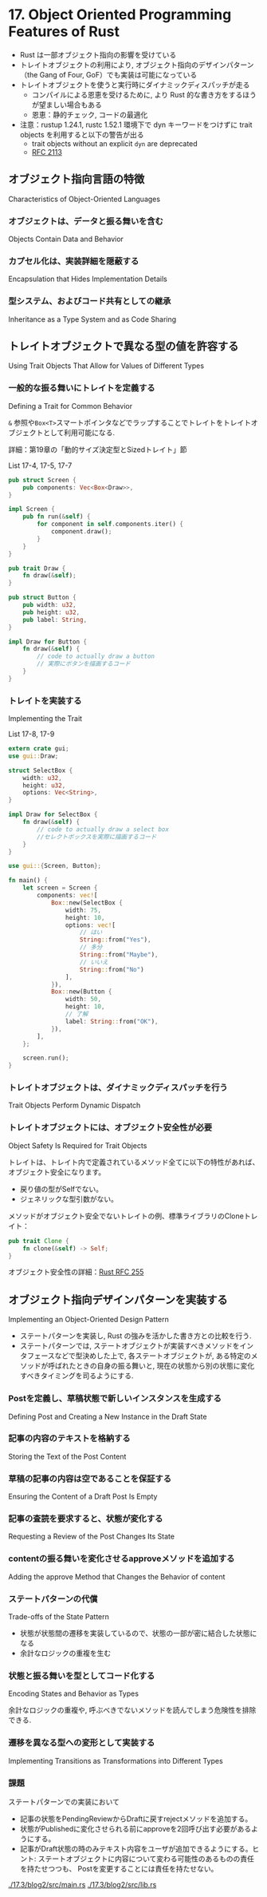 # 17. Object Oriented Programming Features of Rust

- Rust は一部オブジェクト指向の影響を受けている
- トレイトオブジェクトの利用により, オブジェクト指向のデザインパターン（the Gang of Four, GoF）でも実装は可能になっている
- トレイトオブジェクトを使うと実行時にダイナミックディスパッチが走る
  - コンパイルによる恩恵を受けるために, より Rust 的な書き方をするほうが望ましい場合もある
  - 恩恵：静的チェック, コードの最適化
- 注意：rustup 1.24.1, rustc 1.52.1 環境下で dyn キーワードをつけずに trait objects を利用すると以下の警告が出る
  - trait objects without an explicit `dyn` are deprecated
  - [RFC 2113](https://github.com/rust-lang/rfcs/pull/2113)


## オブジェクト指向言語の特徴
Characteristics of Object-Oriented Languages

### オブジェクトは、データと振る舞いを含む
Objects Contain Data and Behavior

### カプセル化は、実装詳細を隠蔽する
Encapsulation that Hides Implementation Details

### 型システム、およびコード共有としての継承
Inheritance as a Type System and as Code Sharing


## トレイトオブジェクトで異なる型の値を許容する
Using Trait Objects That Allow for Values of Different Types

### 一般的な振る舞いにトレイトを定義する
Defining a Trait for Common Behavior

`&` 参照や`Box<T>`スマートポインタなどでラップすることでトレイトをトレイトオブジェクトとして利用可能になる.

詳細：第19章の「動的サイズ決定型とSizedトレイト」節

List 17-4, 17-5, 17-7

```rust
pub struct Screen {
    pub components: Vec<Box<Draw>>,
}

impl Screen {
    pub fn run(&self) {
        for component in self.components.iter() {
            component.draw();
        }
    }
}

pub trait Draw {
    fn draw(&self);
}

pub struct Button {
    pub width: u32,
    pub height: u32,
    pub label: String,
}

impl Draw for Button {
    fn draw(&self) {
        // code to actually draw a button
        // 実際にボタンを描画するコード
    }
}
```

### トレイトを実装する
Implementing the Trait

List 17-8, 17-9

```rust
extern crate gui;
use gui::Draw;

struct SelectBox {
    width: u32,
    height: u32,
    options: Vec<String>,
}

impl Draw for SelectBox {
    fn draw(&self) {
        // code to actually draw a select box
        //セレクトボックスを実際に描画するコード
    }
}

use gui::{Screen, Button};

fn main() {
    let screen = Screen {
        components: vec![
            Box::new(SelectBox {
                width: 75,
                height: 10,
                options: vec![
                    // はい
                    String::from("Yes"),
                    // 多分
                    String::from("Maybe"),
                    // いいえ
                    String::from("No")
                ],
            }),
            Box::new(Button {
                width: 50,
                height: 10,
                // 了解
                label: String::from("OK"),
            }),
        ],
    };

    screen.run();
}
```

### トレイトオブジェクトは、ダイナミックディスパッチを行う
Trait Objects Perform Dynamic Dispatch

### トレイトオブジェクトには、オブジェクト安全性が必要
Object Safety Is Required for Trait Objects

トレイトは、トレイト内で定義されているメソッド全てに以下の特性があれば、オブジェクト安全になります。

- 戻り値の型がSelfでない。
- ジェネリックな型引数がない。

メソッドがオブジェクト安全でないトレイトの例、標準ライブラリのCloneトレイト：

```rust
pub trait Clone {
    fn clone(&self) -> Self;
}
```

オブジェクト安全性の詳細：[Rust RFC 255](https://github.com/rust-lang/rfcs/blob/master/text/0255-object-safety.md)


## オブジェクト指向デザインパターンを実装する
Implementing an Object-Oriented Design Pattern

- ステートパターンを実装し, Rust の強みを活かした書き方との比較を行う.
- ステートパターンでは, ステートオブジェクトが実装すべきメソッドをインタフェースなどで型決めした上で, 各ステートオブジェクトが, ある特定のメソッドが呼ばれたときの自身の振る舞いと, 現在の状態から別の状態に変化すべきタイミングを司るようにする.

### Postを定義し、草稿状態で新しいインスタンスを生成する
Defining Post and Creating a New Instance in the Draft State

### 記事の内容のテキストを格納する
Storing the Text of the Post Content

### 草稿の記事の内容は空であることを保証する
Ensuring the Content of a Draft Post Is Empty

### 記事の査読を要求すると、状態が変化する
Requesting a Review of the Post Changes Its State

### contentの振る舞いを変化させるapproveメソッドを追加する
Adding the approve Method that Changes the Behavior of content

### ステートパターンの代償
Trade-offs of the State Pattern

- 状態が状態間の遷移を実装しているので、状態の一部が密に結合した状態になる
- 余計なロジックの重複を生む

### 状態と振る舞いを型としてコード化する
Encoding States and Behavior as Types

余計なロジックの重複や, 呼ぶべきでないメソッドを読んでしまう危険性を排除できる.

### 遷移を異なる型への変形として実装する
Implementing Transitions as Transformations into Different Types

### 課題
ステートパターンでの実装において

- 記事の状態をPendingReviewからDraftに戻すrejectメソッドを追加する。
- 状態がPublishedに変化させられる前にapproveを2回呼び出す必要があるようにする。
- 記事がDraft状態の時のみテキスト内容をユーザが追加できるようにする。ヒント: ステートオブジェクトに内容について変わる可能性のあるものの責任を持たせつつも、 Postを変更することには責任を持たせない。

[./17.3/blog2/src/main.rs](./17.3/blog2/src/main.rs)
[./17.3/blog2/src/lib.rs](./17.3/blog2/src/lib.rs)

